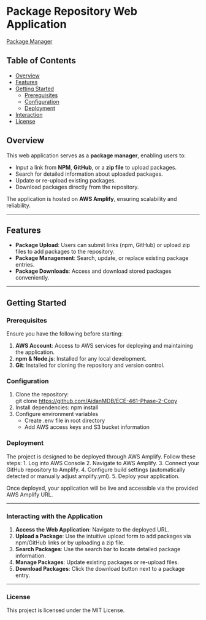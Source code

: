 # Package Repository Web Application  

[Package Manager](https://main.dec29zvcbtyi8.amplifyapp.com/)

## Table of Contents
- [Overview](#overview)
- [Features](#features)
- [Getting Started](#getting-started)
  - [Prerequisites](#prerequisites)
  - [Configuration](#configuration)
  - [Deployment](#deployment)
- [Interaction](#interacting-with-the-application)
- [License](#license)

## Overview  
This web application serves as a **package manager**, enabling users to:  
- Input a link from **NPM**, **GitHub**, or a **zip file** to upload packages.  
- Search for detailed information about uploaded packages.  
- Update or re-upload existing packages.  
- Download packages directly from the repository.  

The application is hosted on **AWS Amplify**, ensuring scalability and reliability.  

---

## Features  
- **Package Upload**: Users can submit links (npm, GitHub) or upload zip files to add packages to the repository.  
- **Package Management**: Search, update, or replace existing package entries.  
- **Package Downloads**: Access and download stored packages conveniently.  

---

## Getting Started  

### Prerequisites  
Ensure you have the following before starting:  
1. **AWS Account**: Access to AWS services for deploying and maintaining the application.  
2. **npm & Node.js**: Installed for any local development.  
3. **Git**: Installed for cloning the repository and version control.  

### Configuration  
1. Clone the repository:  
   git clone <https://github.com/AidanMDB/ECE-461-Phase-2-Copy>  
2. Install dependencies:
    npm install
3. Configure environment variables
    - Create .env file in root directory
    - Add AWS access keys and S3 bucket information

### Deployment
The project is designed to be deployed through AWS Amplify. Follow these steps:
    1. Log into AWS Console
    2. Navigate to AWS Amplify.
    3. Connect your GitHub repository to Amplify.
    4. Configure build settings (automatically detected or manually adjust amplify.yml).
    5. Deploy your application.

Once deployed, your application will be live and accessible via the provided AWS Amplify URL.

---

### Interacting with the Application
1. **Access the Web Application**: Navigate to the deployed URL.
2. **Upload a Package**: Use the intuitive upload form to add packages via npm/GitHub links or by uploading a zip file.
3. **Search Packages**: Use the search bar to locate detailed package information.
4. **Manage Packages**: Update existing packages or re-upload files.
5. **Download Packages**: Click the download button next to a package entry.


---

### License
This project is licensed under the MIT License.
  
